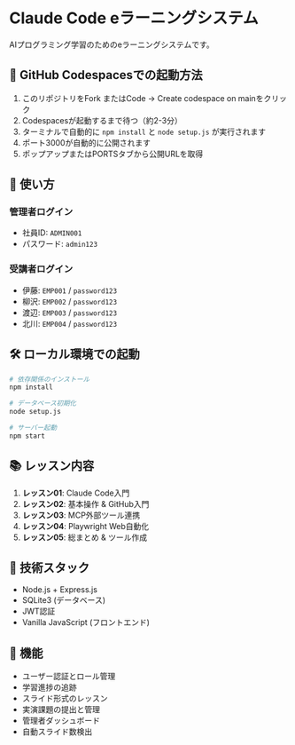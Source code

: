 # Claude Code eラーニングシステム

AIプログラミング学習のためのeラーニングシステムです。

## 🚀 GitHub Codespacesでの起動方法

1. このリポジトリをFork またはCode → Create codespace on mainをクリック
2. Codespacesが起動するまで待つ（約2-3分）
3. ターミナルで自動的に `npm install` と `node setup.js` が実行されます
4. ポート3000が自動的に公開されます
5. ポップアップまたはPORTSタブから公開URLを取得

## 📖 使い方

### 管理者ログイン
- 社員ID: `ADMIN001`
- パスワード: `admin123`

### 受講者ログイン
- 伊藤: `EMP001` / `password123`
- 柳沢: `EMP002` / `password123`
- 渡辺: `EMP003` / `password123`
- 北川: `EMP004` / `password123`

## 🛠️ ローカル環境での起動

```bash
# 依存関係のインストール
npm install

# データベース初期化
node setup.js

# サーバー起動
npm start
```

## 📚 レッスン内容

1. **レッスン01**: Claude Code入門
2. **レッスン02**: 基本操作 & GitHub入門
3. **レッスン03**: MCP外部ツール連携
4. **レッスン04**: Playwright Web自動化
5. **レッスン05**: 総まとめ & ツール作成

## 🔧 技術スタック

- Node.js + Express.js
- SQLite3 (データベース)
- JWT認証
- Vanilla JavaScript (フロントエンド)

## 📝 機能

- ユーザー認証とロール管理
- 学習進捗の追跡
- スライド形式のレッスン
- 実演課題の提出と管理
- 管理者ダッシュボード
- 自動スライド数検出
